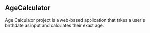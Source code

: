 ## AgeCalculator

Age Calculator project is a web-based application that takes a user's birthdate as input and calculates their exact age.
